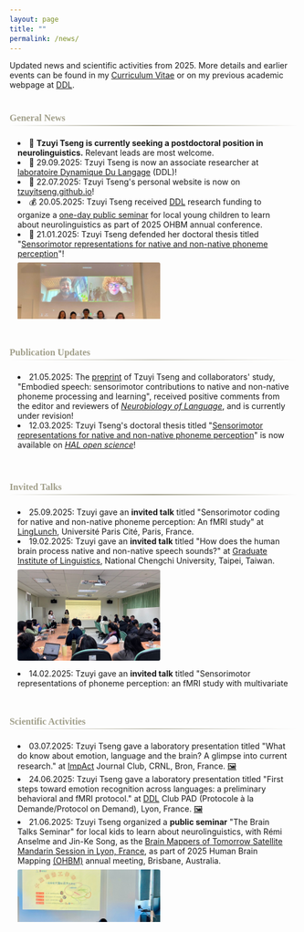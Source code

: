 ```yaml
---
layout: page
title: ""
permalink: /news/
---
```


<style>
.scroll-window {
  max-height: 310px;   /* Adjust height */
  overflow-y: auto;
  padding: 0.5em 1em;
  border-radius: 4px;
  margin-bottom: 3.5em;
  margin-top: 1em;
}

.news-with-pics {
  display: flex;
  align-items: flex-start;
  gap: 1em;
  margin-bottom: 1em;
}

.news-with-pics img {
  width: 250px;
  height: 160px;
  object-fit: cover;
  border-radius: 3px;
  flex-shrink: 0;
  margin-top: 0.5em;
}

.news-with-pics div {
  flex: 1;
}

.gradient-divider {
  border: none;
  height: 1.5px;
  background: linear-gradient(to right, transparent, #A19F8A, transparent);
  margin: 2px 0;
}

h3 {
  margin-bottom: 2px;
  color: #A19F8A;
  font-family: 'Georgia', serif;
}
</style>

Updated news and scientific activities from 2025. More details and earlier events can be found in my <a href="https://tzuyitseng.github.io/cv/">Curriculum Vitae</a> or on my previous academic webpage at <a href="http://www.ddl.cnrs.fr/tseng">DDL</a>.<br><br>
### General News
<hr class="gradient-divider" />

<div class="scroll-window">

<li>🚨 <b>Tzuyi Tseng is currently seeking a postdoctoral position in neurolinguistics.</b> Relevant leads are most welcome.</li>
<li>🎉 29.09.2025: Tzuyi Tseng is now an associate researcher at <a href="http://www.ddl.cnrs.fr/">laboratoire Dynamique Du Langage</a> (DDL)!</li>
<li>🚀 22.07.2025: Tzuyi Tseng's personal website is now on <a href="https://tzuyitseng.github.io/">tzuyitseng.github.io</a>!</li>
<li>💰 20.05.2025: Tzuyi Tseng received <a href="http://www.ddl.cnrs.fr/">DDL</a> research funding to organize a <a href="https://ohbm-dic.github.io/kidsreview/2025/mandarin_session/">one-day public seminar</a> for local young children to learn about neurolinguistics as part of 2025 OHBM annual conference.</li>
<li>🎉 21.01.2025: Tzuyi Tseng defended her doctoral thesis titled "<a href="https://hal.science/tel-04988192">Sensorimotor representations for native and non-native phoneme perception</a>"!</li>
  <div class="news-with-pics">
    <img src="/assets/img/defense.jpg" alt="defense">
  </div>
</div>

### Publication Updates
<hr class="gradient-divider" />

<div class="scroll-window">

<li>21.05.2025: The <a href="https://osf.io/preprints/psyarxiv/fqwe8">preprint</a> of Tzuyi Tseng and collaborators' study, "Embodied speech: sensorimotor contributions to native and non-native phoneme processing and learning", received positive comments from the editor and reviewers of <a href="https://direct.mit.edu/nol"><em>Neurobiology of Language</em></a>, and is currently under revision!</li>
<li>12.03.2025: Tzuyi Tseng's doctoral thesis titled "<a href="https://hal.science/tel-04988192">Sensorimotor representations for native and non-native phoneme perception</a>" is now available on <a href="https://cv.hal.science/tzuyi-tseng"><em>HAL open science</em></a>!</li>
</div>

### Invited Talks
<hr class="gradient-divider" />

<div class="scroll-window">
<li>25.09.2025: Tzuyi gave an <b>invited talk</b> titled "Sensorimotor coding for native and non-native phoneme perception: An fMRI study" at <a href="http://www.llf.cnrs.fr/fr/linglunch_archives?page=36">LingLunch</a>, Université Paris Cité, Paris, France.</li>
<li>19.02.2025: Tzuyi gave an <b>invited talk</b> titled "How does the human brain process native and non-native speech sounds?" at <a href="https://ling.nccu.edu.tw/eng/PageFront">Graduate Institute of Linguistics</a>, National Chengchi University, Taipei, Taiwan.</li>
  <div class="news-with-pics">
    <img src="/assets/img/talk_GILNCCU2025.jpg" alt="talk_GILNCCU2025">
  </div>
 <li>14.02.2025: Tzuyi gave an <b>invited talk</b> titled "Sensorimotor representations of phoneme perception: an fMRI study with multivariate analyses." online for <a href="https://osf.io/sxkgq/">NeuroImaging Club</a>, CRNL, Bron, France. <a href="https://pod.inserm.fr/video/2239-neuroimaging-club-tzuyi-tseng-202502/">📽️</a></li>
  <div class="news-with-pics">
    <img src="/assets/img/talk_CRNL2025.jpg" alt="talk_CRNL2025">
  </div>
</div>

### Scientific Activities
<hr class="gradient-divider" />

<div class="scroll-window">

<li>03.07.2025: Tzuyi Tseng gave a laboratory presentation titled "What do know about emotion, language and the brain? A glimpse into current research." at <a href="https://www.crnl.fr/fr/equipe/impact">ImpAct</a> Journal Club, CRNL, Bron, France. <a href="https://bsky.app/profile/tzuyitseng.bsky.social/post/3lt2thpfgsk2p">🖼️</a></li>
<li>24.06.2025: Tzuyi Tseng gave a laboratory presentation titled "First steps toward emotion recognition across languages: a preliminary behavioral and fMRI protocol." at <a href="http://www.ddl.cnrs.fr/">DDL</a> Club PAD (Protocole à la Demande/Protocol on Demand), Lyon, France. <a href="https://bsky.app/profile/tzuyitseng.bsky.social/post/3lsh6fxqa3223">🖼️</a></li>
<li>21.06.2025: Tzuyi Tseng organized a <b>public seminar</b> "The Brain Talks Seminar" for local kids to learn about neurolinguistics, with <a href="http://www.ddl.cnrs.fr/Anselme" style="text-decoration:none;">Rémi Anselme</a> and <a href="http://www.ddl.cnrs.fr/Song" style="text-decoration:none;">Jin-Ke Song</a>, as the <a href="https://ohbm-dic.github.io/kidsreview/2025/mandarin_session/">Brain Mappers of Tomorrow Satellite Mandarin Session in Lyon, France</a>, as part of 2025 Human Brain Mapping <a href="https://www.humanbrainmapping.org/i4a/pages/index.cfm?pageid=4229">(OHBM)</a> annual meeting, Brisbane, Australia.</li>
  <div class="news-with-pics">
    <img src="/assets/img/seminar_BMT2025.jpg" alt="seminar_BMT2025">
  </div>
<li>20.02.2025: Tzuyi Tseng gave a <b>public talk</b> titled "Sensorimotor representation of native and non-native phoneme perception and its application for foreign language learning." at <a href="https://homepage.ntu.edu.tw/~gilntu/">Graduate Institute of Linguistics</a>, National Taiwan University, Taipei, Taiwan. <a href="https://bsky.app/profile/tzuyitseng.bsky.social/post/3lilze57ggc2z">🖼️</a></li>

</div>
